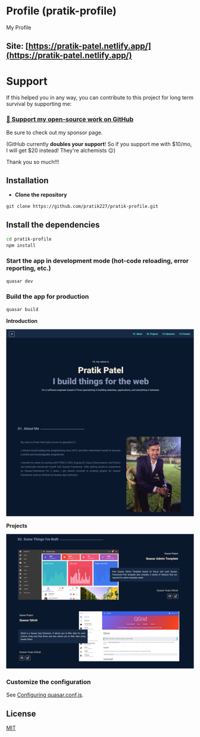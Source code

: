 # Profile (pratik-profile)

My Profile

## Site: [https://pratik-patel.netlify.app/](https://pratik-patel.netlify.app/)

# Support

If this helped you in any way, you can contribute to this project for long term survival by supporting me:

### [💜 Support my open-source work on GitHub](https://github.com/sponsors/pratik227)

Be sure to check out my sponsor page.

(GitHub currently **doubles your support**! So if you support me with $10/mo, I will get $20 instead! They're alchemists 😉)

Thank you so much!!!

## Installation

* **Clone the repository**

```
git clone https://github.com/pratik227/pratik-profile.git
```

## Install the dependencies
```bash
cd pratik-profile
npm install
```


### Start the app in development mode (hot-code reloading, error reporting, etc.)
```bash
quasar dev
```


### Build the app for production
```bash
quasar build
```

**Introduction**

![Alt text](src/statics/screenshot-pratik-patel.netlify.app-2021.03.28-10_59_01.png?raw=true "Screenshot")

**Projects**

![Alt text](src/statics/screenshot-pratik-patel.netlify.app-2021.03.28-11_03_02.png?raw=true "Screenshot")


### Customize the configuration
See [Configuring quasar.conf.js](https://quasar.dev/quasar-cli/quasar-conf-js).

## License
 
[MIT](http://opensource.org/licenses/MIT)

